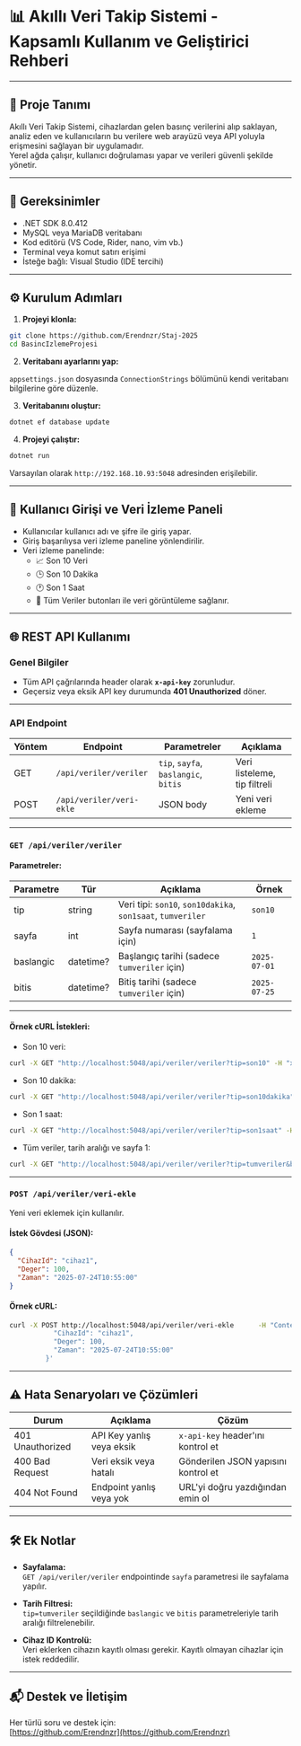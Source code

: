 # 📊 Akıllı Veri Takip Sistemi - Kapsamlı Kullanım ve Geliştirici Rehberi

---

## 🚀 Proje Tanımı

Akıllı Veri Takip Sistemi, cihazlardan gelen basınç verilerini alıp saklayan, analiz eden ve kullanıcıların bu verilere web arayüzü veya API yoluyla erişmesini sağlayan bir uygulamadır.  
Yerel ağda çalışır, kullanıcı doğrulaması yapar ve verileri güvenli şekilde yönetir.

---

## 🧰 Gereksinimler

- .NET SDK 8.0.412 
- MySQL veya MariaDB veritabanı 
- Kod editörü (VS Code, Rider, nano, vim vb.) 
- Terminal veya komut satırı erişimi 
- İsteğe bağlı: Visual Studio (IDE tercihi)

---

## ⚙️ Kurulum Adımları

1. **Projeyi klonla:**

```bash
git clone https://github.com/Erendnzr/Staj-2025
cd BasincIzlemeProjesi
```

2. **Veritabanı ayarlarını yap:**

`appsettings.json` dosyasında `ConnectionStrings` bölümünü kendi veritabanı bilgilerine göre düzenle.

3. **Veritabanını oluştur:**

```bash
dotnet ef database update
```

4. **Projeyi çalıştır:**

```bash
dotnet run
```

Varsayılan olarak `http://192.168.10.93:5048` adresinden erişilebilir.

---

## 🔐 Kullanıcı Girişi ve Veri İzleme Paneli

- Kullanıcılar kullanıcı adı ve şifre ile giriş yapar. 
- Giriş başarılıysa veri izleme paneline yönlendirilir. 
- Veri izleme panelinde:
  - 📈 Son 10 Veri 
  - 🕒 Son 10 Dakika 
  - 🕐 Son 1 Saat 
  - 📄 Tüm Veriler 
  butonları ile veri görüntüleme sağlanır.

---

## 🌐 REST API Kullanımı

### Genel Bilgiler

- Tüm API çağrılarında header olarak **`x-api-key`** zorunludur.  
- Geçersiz veya eksik API key durumunda **401 Unauthorized** döner.

---

### API Endpoint

| Yöntem | Endpoint                  | Parametreler                                 | Açıklama                             |
|--------|---------------------------|---------------------------------------------|-------------------------------------|
| GET    | `/api/veriler/veriler`    | `tip`, `sayfa`, `baslangic`, `bitis`       | Veri listeleme, tip filtreli        |
| POST   | `/api/veriler/veri-ekle`  | JSON body                                   | Yeni veri ekleme                    |

---

### `GET /api/veriler/veriler`

#### Parametreler:

| Parametre  | Tür       | Açıklama                                   | Örnek          |
|------------|-----------|--------------------------------------------|----------------|
| tip        | string    | Veri tipi: `son10`, `son10dakika`, `son1saat`, `tumveriler` | `son10`        |
| sayfa      | int       | Sayfa numarası (sayfalama için)            | `1`            |
| baslangic  | datetime? | Başlangıç tarihi (sadece `tumveriler` için) | `2025-07-01`   |
| bitis      | datetime? | Bitiş tarihi (sadece `tumveriler` için)    | `2025-07-25`   |

---

#### Örnek cURL İstekleri:

- Son 10 veri:

```bash
curl -X GET "http://localhost:5048/api/veriler/veriler?tip=son10" -H "x-api-key: ApiKey123"
```

- Son 10 dakika:

```bash
curl -X GET "http://localhost:5048/api/veriler/veriler?tip=son10dakika" -H "x-api-key: ApiKey123"
```

- Son 1 saat:

```bash
curl -X GET "http://localhost:5048/api/veriler/veriler?tip=son1saat" -H "x-api-key: ApiKey123"
```

- Tüm veriler, tarih aralığı ve sayfa 1:

```bash
curl -X GET "http://localhost:5048/api/veriler/veriler?tip=tumveriler&baslangic=2025-07-01&bitis=2025-07-25&sayfa=1" -H "x-api-key: ApiKey123"
```

---

### `POST /api/veriler/veri-ekle`

Yeni veri eklemek için kullanılır.

#### İstek Gövdesi (JSON):

```json
{
  "CihazId": "cihaz1",
  "Deger": 100,
  "Zaman": "2025-07-24T10:55:00"
}
```

#### Örnek cURL:

```bash
curl -X POST http://localhost:5048/api/veriler/veri-ekle      -H "Content-Type: application/json"      -H "x-api-key: ApiKey123"      -d '{
           "CihazId": "cihaz1",
           "Deger": 100,
           "Zaman": "2025-07-24T10:55:00"
         }'
```

---

## ⚠️ Hata Senaryoları ve Çözümleri

| Durum                     | Açıklama                              | Çözüm                                     |
|---------------------------|-------------------------------------|-------------------------------------------|
| 401 Unauthorized          | API Key yanlış veya eksik            | `x-api-key` header'ını kontrol et          |
| 400 Bad Request           | Veri eksik veya hatalı               | Gönderilen JSON yapısını kontrol et        |
| 404 Not Found             | Endpoint yanlış veya yok             | URL'yi doğru yazdığından emin ol           |


---

## 🛠️ Ek Notlar

- **Sayfalama:**  
  `GET /api/veriler/veriler` endpointinde `sayfa` parametresi ile sayfalama yapılır. 

- **Tarih Filtresi:**  
  `tip=tumveriler` seçildiğinde `baslangic` ve `bitis` parametreleriyle tarih aralığı filtrelenebilir.

- **Cihaz ID Kontrolü:**  
  Veri eklerken cihazın kayıtlı olması gerekir. Kayıtlı olmayan cihazlar için istek reddedilir.

---

## 📬 Destek ve İletişim

Her türlü soru ve destek için:  
[https://github.com/Erendnzr](https://github.com/Erendnzr)



